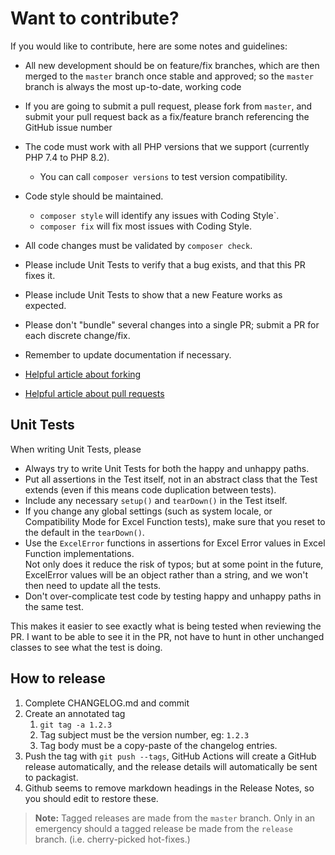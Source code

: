 # Want to contribute?

If you would like to contribute, here are some notes and guidelines:

- All new development should be on feature/fix branches, which are then merged to the `master` branch once stable and
  approved; so the `master` branch is always the most up-to-date, working code
- If you are going to submit a pull request, please fork from `master`, and submit your pull request back as a
  fix/feature branch referencing the GitHub issue number
- The code must work with all PHP versions that we support (currently PHP 7.4 to PHP 8.2).
    - You can call `composer versions` to test version compatibility.
- Code style should be maintained.
    - `composer style` will identify any issues with Coding Style`.
    - `composer fix` will fix most issues with Coding Style.
- All code changes must be validated by `composer check`.
- Please include Unit Tests to verify that a bug exists, and that this PR fixes it.
- Please include Unit Tests to show that a new Feature works as expected.
- Please don't "bundle" several changes into a single PR; submit a PR for each discrete change/fix.
- Remember to update documentation if necessary.

- [Helpful article about forking](https://help.github.com/articles/fork-a-repo/ "Forking a GitHub repository")
- [Helpful article about pull requests](https://help.github.com/articles/using-pull-requests/ "Pull Requests")

## Unit Tests

When writing Unit Tests, please

- Always try to write Unit Tests for both the happy and unhappy paths.
- Put all assertions in the Test itself, not in an abstract class that the Test extends (even if this means code
  duplication between tests).
- Include any necessary `setup()` and `tearDown()` in the Test itself.
- If you change any global settings (such as system locale, or Compatibility Mode for Excel Function tests), make sure
  that you reset to the default in the `tearDown()`.
- Use the `ExcelError` functions in assertions for Excel Error values in Excel Function implementations.
  <br />Not only does it reduce the risk of typos; but at some point in the future, ExcelError values will be an object
  rather than a string, and we won't then need to update all the tests.
- Don't over-complicate test code by testing happy and unhappy paths in the same test.

This makes it easier to see exactly what is being tested when reviewing the PR. I want to be able to see it in the PR,
not have to hunt in other unchanged classes to see what the test is doing.

## How to release

1. Complete CHANGELOG.md and commit
2. Create an annotated tag
    1. `git tag -a 1.2.3`
    2. Tag subject must be the version number, eg: `1.2.3`
    3. Tag body must be a copy-paste of the changelog entries.
3. Push the tag with `git push --tags`, GitHub Actions will create a GitHub release automatically, and the release
   details will automatically be sent to packagist.
4. Github seems to remove markdown headings in the Release Notes, so you should edit to restore these.

> **Note:** Tagged releases are made from the `master` branch. Only in an emergency should a tagged release be made from
> the `release` branch. (i.e. cherry-picked hot-fixes.)

